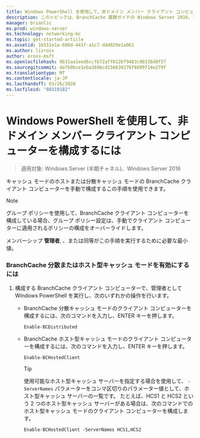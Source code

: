 ```yaml
---
title: Windows PowerShell を使用して、非ドメイン メンバー クライアント コンピューターを構成するには
description: このトピックは、BranchCache 展開ガイドの Windows Server 2016、ブランチ オフィスに WAN 帯域幅使用量を最適化するために分散され、ホスト型キャッシュ モードで BranchCache を展開する方法を示しますの一部
manager: brianlic
ms.prod: windows-server
ms.technology: networking-bc
ms.topic: get-started-article
ms.assetid: 1b511e1a-686d-441f-a1c7-d4d029e1a061
ms.author: lizross
author: eross-msft
ms.openlocfilehash: 9b31aa1eed6ccfb72aff012bf9483c90336d0f57
ms.sourcegitcommit: da7b9bce1eba369bcd156639276f6899714e279f
ms.translationtype: MT
ms.contentlocale: ja-JP
ms.lasthandoff: 03/26/2020
ms.locfileid: "80319182"
---
```

# <a name="use-windows-powershell-to-configure-non-domain-member-client-computers"></a>Windows PowerShell を使用して、非ドメイン メンバー クライアント コンピューターを構成するには

>適用対象: Windows Server (半期チャネル)、Windows Server 2016

キャッシュ モードのホストまたは分散キャッシュ モードの BranchCache クライアント コンピューターを手動で構成するこの手順を使用できます。  
  
> [!NOTE]  
> グループ ポリシーを使用して、BranchCache クライアント コンピューターを構成している場合、グループ ポリシー設定は、手動でクライアント コンピューターに適用されるポリシーの構成をオーバーライドします。  
  
メンバーシップ **管理者**, 、または同等がこの手順を実行するために必要な最小値。  
  
### <a name="to-enable-branchcache-distributed-or-hosted-cache-mode"></a>BranchCache 分散またはホスト型キャッシュ モードを有効にするには  
  
1.  構成する BranchCache クライアント コンピューターで、管理者として Windows PowerShell を実行し、次のいずれかの操作を行います。  
  
    -   BranchCache 分散キャッシュ モードのクライアント コンピューターを構成するには、次のコマンドを入力し、ENTER キーを押します。  
  
        `Enable-BCDistributed`  
  
    -   BranchCache ホスト型キャッシュ モードのクライアント コンピューターを構成するには、次のコマンドを入力し、ENTER キーを押します。  
  
        `Enable-BCHostedClient`  
  
        > [!TIP]  
        > 使用可能なホスト型キャッシュ サーバーを指定する場合を使用して、 `-ServerNames` パラメーターをコンマ区切りのパラメーター値として、ホスト型キャッシュ サーバーの一覧です。 たとえば、HCS1 と HCS2 という 2 つのホスト型キャッシュ サーバーがある場合は、次のコマンドでのホスト型キャッシュ モードのクライアント コンピューターを構成します。  
        >   
        > `Enable-BCHostedClient -ServerNames HCS1,HCS2`  
  


